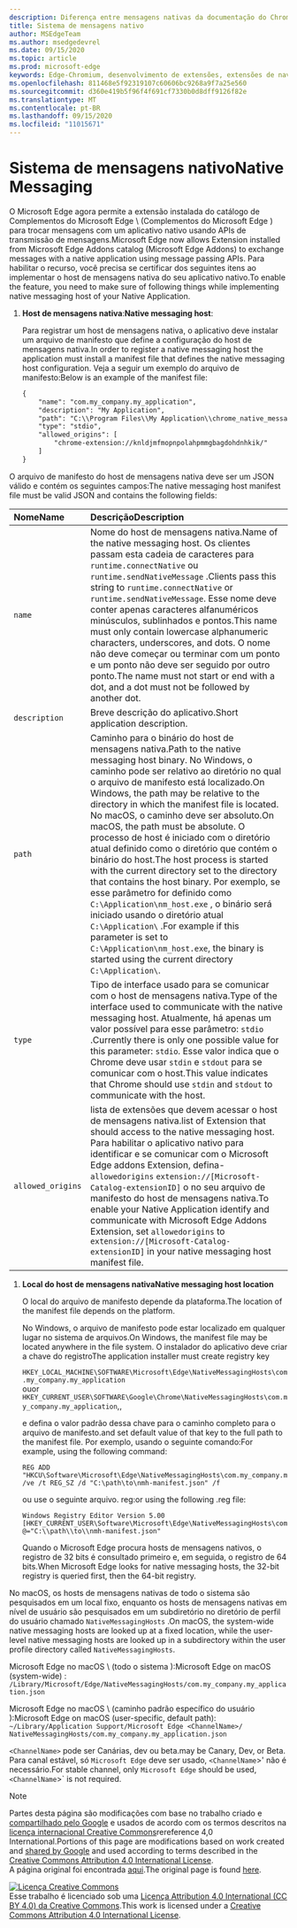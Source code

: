 ```yaml
---
description: Diferença entre mensagens nativas da documentação do Chrome
title: Sistema de mensagens nativo
author: MSEdgeTeam
ms.author: msedgedevrel
ms.date: 09/15/2020
ms.topic: article
ms.prod: microsoft-edge
keywords: Edge-Chromium, desenvolvimento de extensões, extensões de navegador, Complementos, centro de parceiros, desenvolvedor
ms.openlocfilehash: 811468e5f92319107c60606bc9268a9f7a25e560
ms.sourcegitcommit: d360e419b5f96f4f691cf7330b0d8dff9126f82e
ms.translationtype: MT
ms.contentlocale: pt-BR
ms.lasthandoff: 09/15/2020
ms.locfileid: "11015671"
---
```

# <span data-ttu-id="55ecb-104">Sistema de mensagens nativo</span><span class="sxs-lookup"><span data-stu-id="55ecb-104">Native Messaging</span></span>  

<span data-ttu-id="55ecb-105">O Microsoft Edge agora permite a extensão instalada do catálogo de Complementos do Microsoft Edge \ (Complementos do Microsoft Edge \) para trocar mensagens com um aplicativo nativo usando APIs de transmissão de mensagens.</span><span class="sxs-lookup"><span data-stu-id="55ecb-105">Microsoft Edge now allows Extension installed from Microsoft Edge Addons catalog \(Microsoft Edge Addons\) to exchange messages with a native application using message passing APIs.</span></span>  <span data-ttu-id="55ecb-106">Para habilitar o recurso, você precisa se certificar dos seguintes itens ao implementar o host de mensagens nativa do seu aplicativo nativo.</span><span class="sxs-lookup"><span data-stu-id="55ecb-106">To enable the feature, you need to make sure of following things while implementing native messaging host of your Native Application.</span></span>  

<!--
 > [!NOTE]
> Native messaging is currently not supported on macOS and Linux version of Microsoft Edge.  This feature support is planned to be implemented soon.  -->  

1.  <span data-ttu-id="55ecb-107">**Host de mensagens nativa**:</span><span class="sxs-lookup"><span data-stu-id="55ecb-107">**Native messaging host**:</span></span>  
    
    <span data-ttu-id="55ecb-108">Para registrar um host de mensagens nativa, o aplicativo deve instalar um arquivo de manifesto que define a configuração do host de mensagens nativa.</span><span class="sxs-lookup"><span data-stu-id="55ecb-108">In order to register a native messaging host the application must install a manifest file that defines the native messaging host configuration.</span></span>  <span data-ttu-id="55ecb-109">Veja a seguir um exemplo do arquivo de manifesto:</span><span class="sxs-lookup"><span data-stu-id="55ecb-109">Below is an example of the manifest file:</span></span>  
    
    ```xml
    {
        "name": "com.my_company.my_application",
        "description": "My Application",
        "path": "C:\\Program Files\\My Application\\chrome_native_messaging_host.exe",
        "type": "stdio",
        "allowed_origins": [
            "chrome-extension://knldjmfmopnpolahpmmgbagdohdnhkik/"
        ]
    }
    ```  
    
<span data-ttu-id="55ecb-110">O arquivo de manifesto do host de mensagens nativa deve ser um JSON válido e contém os seguintes campos:</span><span class="sxs-lookup"><span data-stu-id="55ecb-110">The native messaging host manifest file must be valid JSON and contains the following fields:</span></span>  

| <span data-ttu-id="55ecb-111">Nome</span><span class="sxs-lookup"><span data-stu-id="55ecb-111">Name</span></span> | <span data-ttu-id="55ecb-112">Descrição</span><span class="sxs-lookup"><span data-stu-id="55ecb-112">Description</span></span> |  
|:--- |:--- |  
| `name` | <span data-ttu-id="55ecb-113">Nome do host de mensagens nativa.</span><span class="sxs-lookup"><span data-stu-id="55ecb-113">Name of the native messaging host.</span></span> <span data-ttu-id="55ecb-114">Os clientes passam esta cadeia de caracteres para `runtime.connectNative` ou `runtime.sendNativeMessage` .</span><span class="sxs-lookup"><span data-stu-id="55ecb-114">Clients pass this string to `runtime.connectNative` or `runtime.sendNativeMessage`.</span></span>  <span data-ttu-id="55ecb-115">Esse nome deve conter apenas caracteres alfanuméricos minúsculos, sublinhados e pontos.</span><span class="sxs-lookup"><span data-stu-id="55ecb-115">This name must only contain lowercase alphanumeric characters, underscores, and dots.</span></span>  <span data-ttu-id="55ecb-116">O nome não deve começar ou terminar com um ponto e um ponto não deve ser seguido por outro ponto.</span><span class="sxs-lookup"><span data-stu-id="55ecb-116">The name must not start or end with a dot, and a dot must not be followed by another dot.</span></span> |  
| `description` | <span data-ttu-id="55ecb-117">Breve descrição do aplicativo.</span><span class="sxs-lookup"><span data-stu-id="55ecb-117">Short application description.</span></span> |  
| `path` | <span data-ttu-id="55ecb-118">Caminho para o binário do host de mensagens nativa.</span><span class="sxs-lookup"><span data-stu-id="55ecb-118">Path to the native messaging host binary.</span></span>  <span data-ttu-id="55ecb-119">No Windows, o caminho pode ser relativo ao diretório no qual o arquivo de manifesto está localizado.</span><span class="sxs-lookup"><span data-stu-id="55ecb-119">On Windows, the path may be relative to the directory in which the manifest file is located.</span></span>  <span data-ttu-id="55ecb-120">No macOS, o caminho deve ser absoluto.</span><span class="sxs-lookup"><span data-stu-id="55ecb-120">On macOS, the path must be absolute.</span></span>  <span data-ttu-id="55ecb-121">O processo de host é iniciado com o diretório atual definido como o diretório que contém o binário do host.</span><span class="sxs-lookup"><span data-stu-id="55ecb-121">The host process is started with the current directory set to the directory that contains the host binary.</span></span> <span data-ttu-id="55ecb-122">Por exemplo, se esse parâmetro for definido como `C:\Application\nm_host.exe` , o binário será iniciado usando o diretório atual `C:\Application\` .</span><span class="sxs-lookup"><span data-stu-id="55ecb-122">For example if this parameter is set to `C:\Application\nm_host.exe`, the binary is started using the current directory `C:\Application\`.</span></span> |  
| `type` | <span data-ttu-id="55ecb-123">Tipo de interface usado para se comunicar com o host de mensagens nativa.</span><span class="sxs-lookup"><span data-stu-id="55ecb-123">Type of the interface used to communicate with the native messaging host.</span></span>  <span data-ttu-id="55ecb-124">Atualmente, há apenas um valor possível para esse parâmetro: `stdio` .</span><span class="sxs-lookup"><span data-stu-id="55ecb-124">Currently there is only one possible value for this parameter: `stdio`.</span></span>  <span data-ttu-id="55ecb-125">Esse valor indica que o Chrome deve usar `stdin` e `stdout` para se comunicar com o host.</span><span class="sxs-lookup"><span data-stu-id="55ecb-125">This value indicates that Chrome should use `stdin` and `stdout` to communicate with the host.</span></span> |  
| `allowed_origins` |  <span data-ttu-id="55ecb-126">lista de extensões que devem acessar o host de mensagens nativa.</span><span class="sxs-lookup"><span data-stu-id="55ecb-126">list of Extension that should access to the native messaging host.</span></span>  <span data-ttu-id="55ecb-127">Para habilitar o aplicativo nativo para identificar e se comunicar com o Microsoft Edge addons Extension, defina- `allowedorigins` `extension://[Microsoft-Catalog-extensionID]` o no seu arquivo de manifesto do host de mensagens nativa.</span><span class="sxs-lookup"><span data-stu-id="55ecb-127">To enable your Native Application identify and communicate with Microsoft Edge Addons Extension, set `allowedorigins` to `extension://[Microsoft-Catalog-extensionID]` in your native messaging host manifest file.</span></span> |  

1.  **<span data-ttu-id="55ecb-128">Local do host de mensagens nativa</span><span class="sxs-lookup"><span data-stu-id="55ecb-128">Native messaging host location</span></span>**  
    
    <span data-ttu-id="55ecb-129">O local do arquivo de manifesto depende da plataforma.</span><span class="sxs-lookup"><span data-stu-id="55ecb-129">The location of the manifest file depends on the platform.</span></span>  
    
    <span data-ttu-id="55ecb-130">No Windows, o arquivo de manifesto pode estar localizado em qualquer lugar no sistema de arquivos.</span><span class="sxs-lookup"><span data-stu-id="55ecb-130">On Windows, the manifest file may be located anywhere in the file system.</span></span>  <span data-ttu-id="55ecb-131">O instalador do aplicativo deve criar a chave do registro</span><span class="sxs-lookup"><span data-stu-id="55ecb-131">The application installer must create registry key</span></span>  
    
    `HKEY_LOCAL_MACHINE\SOFTWARE\Microsoft\Edge\NativeMessagingHosts\com.my_company.my_application`  
    <span data-ttu-id="55ecb-132">ou</span><span class="sxs-lookup"><span data-stu-id="55ecb-132">or</span></span>  
    `HKEY_CURRENT_USER\SOFTWARE\Google\Chrome\NativeMessagingHosts\com.my_company.my_application`<span data-ttu-id="55ecb-133">,</span><span class="sxs-lookup"><span data-stu-id="55ecb-133">,</span></span>  
    
    <span data-ttu-id="55ecb-134">e defina o valor padrão dessa chave para o caminho completo para o arquivo de manifesto.</span><span class="sxs-lookup"><span data-stu-id="55ecb-134">and set default value of that key to the full path to the manifest file.</span></span>  <span data-ttu-id="55ecb-135">Por exemplo, usando o seguinte comando:</span><span class="sxs-lookup"><span data-stu-id="55ecb-135">For example, using the following command:</span></span>  
    
    ```shell
    REG ADD "HKCU\Software\Microsoft\Edge\NativeMessagingHosts\com.my_company.my_application" /ve /t REG_SZ /d "C:\path\to\nmh-manifest.json" /f
    ```  
    
    <span data-ttu-id="55ecb-136">ou use o seguinte arquivo. reg:</span><span class="sxs-lookup"><span data-stu-id="55ecb-136">or using the following .reg file:</span></span>  
    
    ```shell
    Windows Registry Editor Version 5.00
    [HKEY_CURRENT_USER\Software\Microsoft\Edge\NativeMessagingHosts\com.my_company.my_application]
    @="C:\\path\\to\\nmh-manifest.json"
    ```  
    
    <span data-ttu-id="55ecb-137">Quando o Microsoft Edge procura hosts de mensagens nativos, o registro de 32 bits é consultado primeiro e, em seguida, o registro de 64 bits.</span><span class="sxs-lookup"><span data-stu-id="55ecb-137">When Microsoft Edge looks for native messaging hosts, the 32-bit registry is queried first, then the 64-bit registry.</span></span>  

<span data-ttu-id="55ecb-138">No macOS, os hosts de mensagens nativas de todo o sistema são pesquisados em um local fixo, enquanto os hosts de mensagens nativas em nível de usuário são pesquisados em um subdiretório no diretório de perfil do usuário chamado `NativeMessagingHosts` .</span><span class="sxs-lookup"><span data-stu-id="55ecb-138">On macOS, the system-wide native messaging hosts are looked up at a fixed location, while the user-level native messaging hosts are looked up in a subdirectory within the user profile directory called `NativeMessagingHosts`.</span></span>  

<span data-ttu-id="55ecb-139">Microsoft Edge no macOS \ (todo o sistema \):</span><span class="sxs-lookup"><span data-stu-id="55ecb-139">Microsoft Edge on macOS \(system-wide\) :</span></span>  
`/Library/Microsoft/Edge/NativeMessagingHosts/com.my_company.my_application.json`  

<span data-ttu-id="55ecb-140">Microsoft Edge no macOS \ (caminho padrão específico do usuário \):</span><span class="sxs-lookup"><span data-stu-id="55ecb-140">Microsoft Edge on macOS \(user-specific, default path\):</span></span>  
`~/Library/Application Support/Microsoft Edge <ChannelName>/ NativeMessagingHosts/com.my_company.my_application.json`  

`<ChannelName>` <span data-ttu-id="55ecb-141">pode ser Canárias, dev ou beta.</span><span class="sxs-lookup"><span data-stu-id="55ecb-141">may be Canary, Dev, or Beta.</span></span> <span data-ttu-id="55ecb-142">Para canal estável, só `Microsoft Edge` deve ser usado, `<ChannelName`>' não é necessário.</span><span class="sxs-lookup"><span data-stu-id="55ecb-142">For stable channel, only `Microsoft Edge` should be used, `<ChannelName`>\` is not required.</span></span>

<!-- image links -->  

<!-- links -->  

> [!NOTE]
> <span data-ttu-id="55ecb-143">Partes desta página são modificações com base no trabalho criado e [compartilhado pelo Google][GoogleSitePolicies] e usados de acordo com os termos descritos na [licença internacional Creative Commons][CCA4IL]rereference 4,0 International.</span><span class="sxs-lookup"><span data-stu-id="55ecb-143">Portions of this page are modifications based on work created and [shared by Google][GoogleSitePolicies] and used according to terms described in the [Creative Commons Attribution 4.0 International License][CCA4IL].</span></span>  
> <span data-ttu-id="55ecb-144">A página original foi encontrada [aqui](https://developer.chrome.com/extensions/nativeMessaging).</span><span class="sxs-lookup"><span data-stu-id="55ecb-144">The original page is found [here](https://developer.chrome.com/extensions/nativeMessaging).</span></span>  

[![Licença Creative Commons][CCby4Image]][CCA4IL]  
<span data-ttu-id="55ecb-146">Esse trabalho é licenciado sob uma [Licença Attribution 4.0 International (CC BY 4.0) da Creative Commons][CCA4IL].</span><span class="sxs-lookup"><span data-stu-id="55ecb-146">This work is licensed under a [Creative Commons Attribution 4.0 International License][CCA4IL].</span></span>  

[CCA4IL]: https://creativecommons.org/licenses/by/4.0  
[CCby4Image]: https://i.creativecommons.org/l/by/4.0/88x31.png  
[GoogleSitePolicies]: https://developers.google.com/terms/site-policies
